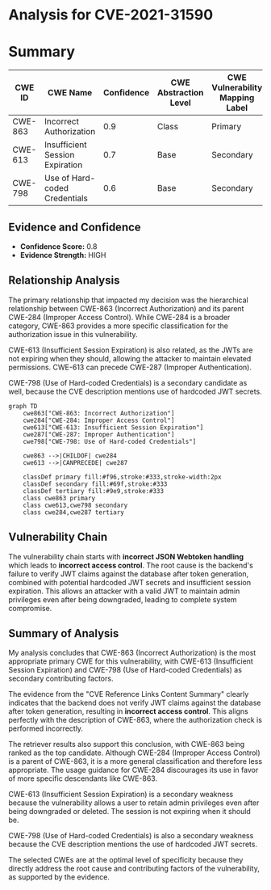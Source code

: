 # Analysis for CVE-2021-31590

# Summary
| CWE ID | CWE Name | Confidence | CWE Abstraction Level | CWE Vulnerability Mapping Label | CWE-Vulnerability Mapping Notes |
|---|---|---|---|---|---|
| CWE-863 | Incorrect Authorization | 0.9 | Class | Primary | Allowed-with-Review |
| CWE-613 | Insufficient Session Expiration | 0.7 | Base | Secondary | Allowed |
| CWE-798 | Use of Hard-coded Credentials | 0.6 | Base | Secondary | Allowed |

## Evidence and Confidence

*   **Confidence Score:** 0.8
*   **Evidence Strength:** HIGH

## Relationship Analysis
The primary relationship that impacted my decision was the hierarchical relationship between CWE-863 (Incorrect Authorization) and its parent CWE-284 (Improper Access Control). While CWE-284 is a broader category, CWE-863 provides a more specific classification for the authorization issue in this vulnerability.

CWE-613 (Insufficient Session Expiration) is also related, as the JWTs are not expiring when they should, allowing the attacker to maintain elevated permissions. CWE-613 can precede CWE-287 (Improper Authentication).

CWE-798 (Use of Hard-coded Credentials) is a secondary candidate as well, because the CVE description mentions use of hardcoded JWT secrets.

```mermaid
graph TD
    cwe863["CWE-863: Incorrect Authorization"]
    cwe284["CWE-284: Improper Access Control"]
    cwe613["CWE-613: Insufficient Session Expiration"]
    cwe287["CWE-287: Improper Authentication"]
    cwe798["CWE-798: Use of Hard-coded Credentials"]

    cwe863 -->|CHILDOF| cwe284
    cwe613 -->|CANPRECEDE| cwe287
    
    classDef primary fill:#f96,stroke:#333,stroke-width:2px
    classDef secondary fill:#69f,stroke:#333
    classDef tertiary fill:#9e9,stroke:#333
    class cwe863 primary
    class cwe613,cwe798 secondary
    class cwe284,cwe287 tertiary
```

## Vulnerability Chain
The vulnerability chain starts with **incorrect JSON Webtoken handling** which leads to **incorrect access control**. The root cause is the backend's failure to verify JWT claims against the database after token generation, combined with potential hardcoded JWT secrets and insufficient session expiration. This allows an attacker with a valid JWT to maintain admin privileges even after being downgraded, leading to complete system compromise.

## Summary of Analysis
My analysis concludes that CWE-863 (Incorrect Authorization) is the most appropriate primary CWE for this vulnerability, with CWE-613 (Insufficient Session Expiration) and CWE-798 (Use of Hard-coded Credentials) as secondary contributing factors.

The evidence from the "CVE Reference Links Content Summary" clearly indicates that the backend does not verify JWT claims against the database after token generation, resulting in **incorrect access control**. This aligns perfectly with the description of CWE-863, where the authorization check is performed incorrectly.

The retriever results also support this conclusion, with CWE-863 being ranked as the top candidate. Although CWE-284 (Improper Access Control) is a parent of CWE-863, it is a more general classification and therefore less appropriate. The usage guidance for CWE-284 discourages its use in favor of more specific descendants like CWE-863.

CWE-613 (Insufficient Session Expiration) is a secondary weakness because the vulnerability allows a user to retain admin privileges even after being downgraded or deleted. The session is not expiring when it should be.

CWE-798 (Use of Hard-coded Credentials) is also a secondary weakness because the CVE description mentions the use of hardcoded JWT secrets.

The selected CWEs are at the optimal level of specificity because they directly address the root cause and contributing factors of the vulnerability, as supported by the evidence.